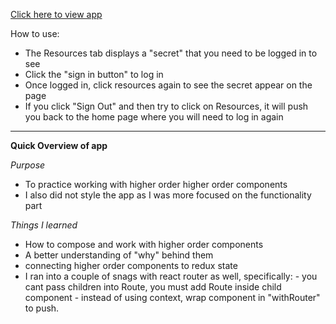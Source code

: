 [Click here to view app](https://higher-order-practice.herokuapp.com/)

How to use:
- The Resources tab displays a "secret" that you need to be logged in to see
- Click the "sign in button" to log in
- Once logged in, click resources again to see the secret appear on the page
- If you click "Sign Out" and then try to click on Resources, it will push you back to the home page where you will need to log in again



--------
**Quick Overview of app**

*Purpose*
- To practice working with higher order higher order components
- I also did not style the app as I was more focused on the functionality part

*Things I learned*
- How to compose and work with higher order components
- A better understanding of "why" behind them
- connecting higher order components to redux state
- I ran into a couple of snags with react router as well, specifically:
        - you cant pass children into Route,
        you must add Route inside child component
        - instead of using context, wrap component in "withRouter" to push.
